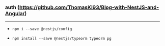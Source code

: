 

### auth (https://github.com/ThomasKi93/Blog-with-NestJS-and-Angular)

---

* `npm i --save @nestjs/config`

* `npm install --save @nestjs/typeorm typeorm pg`